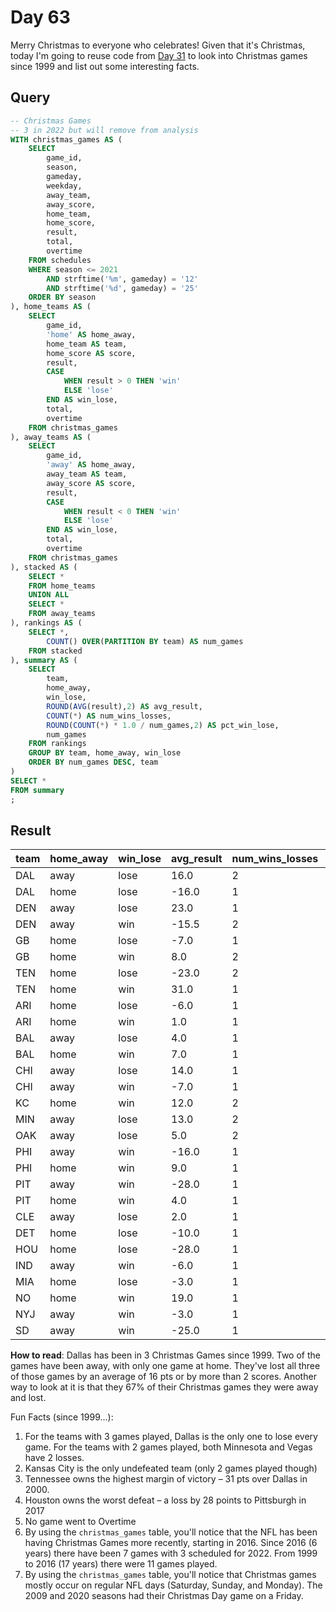 # Day 63
Merry Christmas to everyone who celebrates! Given that it's Christmas, today I'm going to reuse code from [Day 31](https://github.com/gfidanli/fantasy_football_analysis/blob/main/daily_analysis/day_31_40/day31.ipynb) to look into Christmas games since 1999 and list out some interesting facts.

## Query
```sql
-- Christmas Games
-- 3 in 2022 but will remove from analysis
WITH christmas_games AS (
    SELECT
        game_id,
        season,
        gameday,
        weekday,
        away_team,
        away_score,
        home_team,
        home_score,
        result,
        total,
        overtime
    FROM schedules
    WHERE season <= 2021
        AND strftime('%m', gameday) = '12'
        AND strftime('%d', gameday) = '25'
    ORDER BY season
), home_teams AS (
    SELECT
        game_id,
        'home' AS home_away,
        home_team AS team,
        home_score AS score,
        result,
        CASE
            WHEN result > 0 THEN 'win'
            ELSE 'lose'
        END AS win_lose,
        total,
        overtime
    FROM christmas_games
), away_teams AS (
    SELECT
        game_id,
        'away' AS home_away,
        away_team AS team,
        away_score AS score,
        result,
        CASE
            WHEN result < 0 THEN 'win'
            ELSE 'lose'
        END AS win_lose,
        total,
        overtime
    FROM christmas_games
), stacked AS (
    SELECT *
    FROM home_teams
    UNION ALL
    SELECT *
    FROM away_teams
), rankings AS (
    SELECT *,
        COUNT() OVER(PARTITION BY team) AS num_games
    FROM stacked
), summary AS (
    SELECT 
        team,
        home_away,
        win_lose,
        ROUND(AVG(result),2) AS avg_result,
        COUNT(*) AS num_wins_losses,
        ROUND(COUNT(*) * 1.0 / num_games,2) AS pct_win_lose,
        num_games 
    FROM rankings
    GROUP BY team, home_away, win_lose
    ORDER BY num_games DESC, team
)
SELECT *
FROM summary 
;
```

## Result
| team | home_away | win_lose | avg_result | num_wins_losses | pct_win_lose | num_games |
| :--- | :-------- | :------- | :--------- | :-------------- | :----------- | :-------- |
| DAL  | away      | lose     | 16.0       | 2               | 0.67         | 3         |
| DAL  | home      | lose     | -16.0      | 1               | 0.33         | 3         |
| DEN  | away      | lose     | 23.0       | 1               | 0.33         | 3         |
| DEN  | away      | win      | -15.5      | 2               | 0.67         | 3         |
| GB   | home      | lose     | -7.0       | 1               | 0.33         | 3         |
| GB   | home      | win      | 8.0        | 2               | 0.67         | 3         |
| TEN  | home      | lose     | -23.0      | 2               | 0.67         | 3         |
| TEN  | home      | win      | 31.0       | 1               | 0.33         | 3         |
| ARI  | home      | lose     | -6.0       | 1               | 0.5          | 2         |
| ARI  | home      | win      | 1.0        | 1               | 0.5          | 2         |
| BAL  | away      | lose     | 4.0        | 1               | 0.5          | 2         |
| BAL  | home      | win      | 7.0        | 1               | 0.5          | 2         |
| CHI  | away      | lose     | 14.0       | 1               | 0.5          | 2         |
| CHI  | away      | win      | -7.0       | 1               | 0.5          | 2         |
| KC   | home      | win      | 12.0       | 2               | 1.0          | 2         |
| MIN  | away      | lose     | 13.0       | 2               | 1.0          | 2         |
| OAK  | away      | lose     | 5.0        | 2               | 1.0          | 2         |
| PHI  | away      | win      | -16.0      | 1               | 0.5          | 2         |
| PHI  | home      | win      | 9.0        | 1               | 0.5          | 2         |
| PIT  | away      | win      | -28.0      | 1               | 0.5          | 2         |
| PIT  | home      | win      | 4.0        | 1               | 0.5          | 2         |
| CLE  | away      | lose     | 2.0        | 1               | 1.0          | 1         |
| DET  | home      | lose     | -10.0      | 1               | 1.0          | 1         |
| HOU  | home      | lose     | -28.0      | 1               | 1.0          | 1         |
| IND  | away      | win      | -6.0       | 1               | 1.0          | 1         |
| MIA  | home      | lose     | -3.0       | 1               | 1.0          | 1         |
| NO   | home      | win      | 19.0       | 1               | 1.0          | 1         |
| NYJ  | away      | win      | -3.0       | 1               | 1.0          | 1         |
| SD   | away      | win      | -25.0      | 1               | 1.0          | 1         |

**How to read**: Dallas has been in 3 Christmas Games since 1999. Two of the games have been away, with only one game at home. They've lost all three of those games by an average of 16 pts or by more than 2 scores. Another way to look at it is that they 67% of their Christmas games they were away and lost.  

Fun Facts (since 1999...):
1. For the teams with 3 games played, Dallas is the only one to lose every game. For the teams with 2 games played, both Minnesota and Vegas have 2 losses.
2. Kansas City is the only undefeated team (only 2 games played though)
3. Tennessee owns the highest margin of victory – 31 pts over Dallas in 2000.
4. Houston owns the worst defeat – a loss by 28 points to Pittsburgh in 2017
5. No game went to Overtime
6. By using the `christmas_games` table, you'll notice that the NFL has been having Christmas Games more recently, starting in 2016. Since 2016 (6 years) there have been 7 games with 3 scheduled for 2022. From 1999 to 2016 (17 years) there were 11 games played.
7. By using the `christmas_games` table, you'll notice that Christmas games mostly occur on regular NFL days (Saturday, Sunday, and Monday). The 2009 and 2020 seasons had their Christmas Day game on a Friday.
